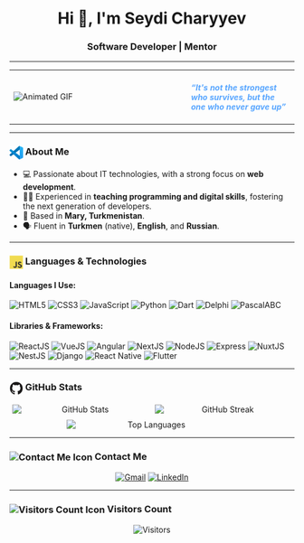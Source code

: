 <div align="center">
  <h1>Hi 👋, I'm Seydi Charyyev</h1>
  <h3>Software Developer | Mentor</h3>
</div>

---

<div align="center">
  <table>
    <tr>
      <td width="300">
        <img src="https://media.giphy.com/media/qgQUggAC3Pfv687qPC/giphy.gif" width="100%" alt="Animated GIF" />
      </td>
      <td>
        <h4 style="color: #58a6ff;"><em>“It's not the strongest who survives, but the one who never gave up”</em></h4>
      </td>
    </tr>
  </table>
</div>

---

### <img src="https://raw.githubusercontent.com/devicons/devicon/master/icons/vscode/vscode-original.svg" alt="About Me Icon" width="24" height="24" style="vertical-align: middle;"> About Me

- 💻 Passionate about IT technologies, with a strong focus on **web development**.
- 👨‍🏫 Experienced in **teaching programming and digital skills**, fostering the next generation of developers.
- 📍 Based in **Mary, Turkmenistan**.
- 🗣️ Fluent in **Turkmen** (native), **English**, and **Russian**.

---

### <img src="https://raw.githubusercontent.com/devicons/devicon/master/icons/javascript/javascript-original.svg" alt="Languages Icon" width="24" height="24" style="vertical-align: middle;"> Languages & Technologies

#### Languages I Use:
<p align="left">
  <img src="https://img.shields.io/badge/HTML5-%23E34F26.svg?style=for-the-badge&logo=html5&logoColor=white" alt="HTML5" />
  <img src="https://img.shields.io/badge/CSS3-%231572B6.svg?style=for-the-badge&logo=css3&logoColor=white" alt="CSS3" />
  <img src="https://img.shields.io/badge/JavaScript-%23F7DF1E.svg?style=for-the-badge&logo=javascript&logoColor=black" alt="JavaScript" />
  <img src="https://img.shields.io/badge/Python-%233776AB.svg?style=for-the-badge&logo=python&logoColor=white" alt="Python" />
  <img src="https://img.shields.io/badge/Dart-%230175C2.svg?style=for-the-badge&logo=dart&logoColor=white" alt="Dart" />
  <img src="https://img.shields.io/badge/Delphi-E82424?style=for-the-badge&logo=delphi&logoColor=white" alt="Delphi" />
  <img src="https://img.shields.io/badge/PascalABC-F2A900?style=for-the-badge&logoColor=white" alt="PascalABC" />
</p>

#### Libraries & Frameworks:
<p align="left">
  <img src="https://img.shields.io/badge/ReactJS-%2320232a.svg?style=for-the-badge&logo=react&logoColor=%2361DAFB" alt="ReactJS" />
  <img src="https://img.shields.io/badge/VueJS-%2335495e.svg?style=for-the-badge&logo=vue-dot-js&logoColor=%234FC08D" alt="VueJS" />
  <img src="https://img.shields.io/badge/Angular-%23DD0031.svg?style=for-the-badge&logo=angular&logoColor=white" alt="Angular" />
  <img src="https://img.shields.io/badge/Next.js-%23000000.svg?style=for-the-badge&logo=next-dot-js&logoColor=white" alt="NextJS" />
  <img src="https://img.shields.io/badge/Node.js-%23339933.svg?style=for-the-badge&logo=node-dot-js&logoColor=white" alt="NodeJS" />
  <img src="https://img.shields.io/badge/Express-%23000000.svg?style=for-the-badge&logo=express&logoColor=white" alt="Express" />
  <img src="https://img.shields.io/badge/Nuxt.js-%2300C58E.svg?style=for-the-badge&logo=nuxt-dot-js&logoColor=white" alt="NuxtJS" />
  <img src="https://img.shields.io/badge/NestJS-%23E0234E.svg?style=for-the-badge&logo=nestjs&logoColor=white" alt="NestJS" />
  <img src="https://img.shields.io/badge/Django-%23092E20.svg?style=for-the-badge&logo=django&logoColor=white" alt="Django" />
  <img src="https://img.shields.io/badge/React_Native-%2320232a.svg?style=for-the-badge&logo=react&logoColor=%2361DAFB" alt="React Native" />
  <img src="https://img.shields.io/badge/Flutter-%2302569B.svg?style=for-the-badge&logo=flutter&logoColor=white" alt="Flutter" />
</p>

---

### <img src="https://raw.githubusercontent.com/devicons/devicon/master/icons/github/github-original.svg" alt="GitHub Stats Icon" width="24" height="24" style="vertical-align: middle;"> GitHub Stats

<div align="center" style="display: flex; flex-wrap: wrap; justify-content: center; gap: 10px;">
  <img src="https://github-readme-stats.vercel.app/api?username=TheSeydiCharyyev&show_icons=true&theme=radical&border_radius=15&hide_border=false" width="48%" alt="GitHub Stats" />
  <img src="https://github-readme-streak-stats.herokuapp.com/?user=TheSeydiCharyyev&theme=radical&hide_border=false&border_radius=15" width="48%" alt="GitHub Streak" />
  <img src="https://github-readme-stats.vercel.app/api/top-langs/?username=TheSeydiCharyyev&layout=compact&theme=radical&border_radius=15&hide_border=false" width="60%" alt="Top Languages" />
</div>

---

### <img src="https://raw.githubusercontent.com/devicons/devicon/master/icons/gmail/gmail-original.svg" alt="Contact Me Icon" width="24" height="24" style="vertical-align: middle;"> Contact Me

<p align="center">
  <a href="mailto:seydi.charyev@gmail.com"><img src="https://img.shields.io/badge/Gmail-D14836?style=for-the-badge&logo=gmail&logoColor=white" alt="Gmail" /></a>
  <a href="https://www.linkedin.com/in/seydi-charyyev/"><img src="https://img.shields.io/badge/LinkedIn-%230077B5.svg?style=for-the-badge&logo=linkedin&logoColor=white" alt="LinkedIn" /></a>
</p>

---

### <img src="https://raw.githubusercontent.com/devicons/devicon/master/icons/eye/eye-original.svg" alt="Visitors Count Icon" width="24" height="24" style="vertical-align: middle;"> Visitors Count

<p align="center">
  <img src="https://visitor-badge.laobi.icu/badge?page_id=TheSeydiCharyyev.TheSeydiCharyyev&style=flat-square&color=blueviolet" alt="Visitors" />
</p>

